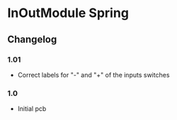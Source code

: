 # InOutModule Spring
## Changelog
### 1.01
- Correct labels for "-" and "+" of the inputs switches
### 1.0
- Initial pcb